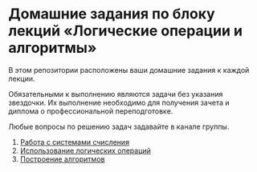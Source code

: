 # Домашние задания по блоку лекций «Логические операции и алгоритмы»

В этом репозитории расположены ваши домашние задания к каждой лекции. 

Обязательными к выполнению являются задачи без указания звездочки. Их выполнение необходимо для получения зачета и диплома о профессиональной переподготовке.

Любые вопросы по решению задач задавайте в канале группы.

1. [Работа с системами счисления](https://github.com/netology-code/balgo-homeworks/blob/main/1.md)
2. [Использование логических операций](https://github.com/netology-code/balgo-homeworks/blob/main/2.md)
3. [Построение алгоритмов](https://github.com/netology-code/balgo-homeworks/blob/main/3.md)
